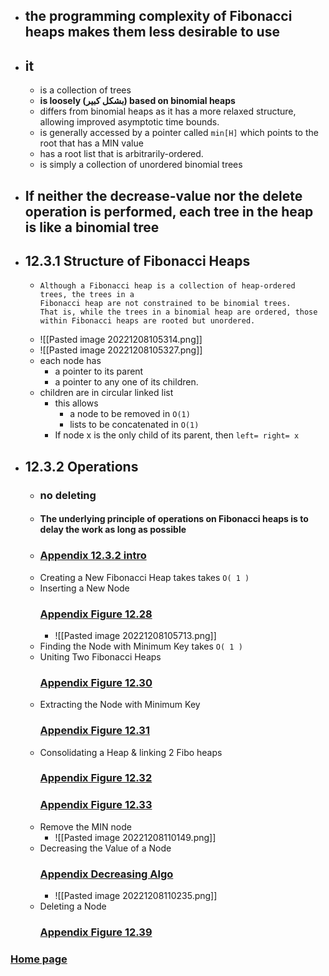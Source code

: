 - ## the programming complexity of Fibonacci heaps makes them less desirable to use
- ## it
	- is a collection of trees
	- **is loosely (بشكل كبير) based on binomial heaps**
	- differs from binomial heaps as it has a more relaxed structure, allowing improved asymptotic time bounds.
	- is generally accessed by a pointer called `min[H]` which points to the root that has a MIN value
	- has a root list that is arbitrarily-ordered.
	- is simply a collection of unordered binomial trees
- ## If neither the decrease-value nor the delete operation is performed, each tree in the heap is like a binomial tree
- ## 12.3.1 Structure of Fibonacci Heaps
	- 
		```text
		Although a Fibonacci heap is a collection of heap-ordered trees, the trees in a 
		Fibonacci heap are not constrained to be binomial trees. 
		That is, while the trees in a binomial heap are ordered, those within Fibonacci heaps are rooted but unordered.
		```
	- ![[Pasted image 20221208105314.png]]
	- ![[Pasted image 20221208105327.png]]
	- each node has
		- a pointer to its parent
		- a pointer to any one of its children.
	- children are in circular linked list
		- this allows
			- a node to be removed in `O(1)`
			- lists to be concatenated in `O(1)`
		- If node x is the only child of its parent, then `left= right= x`
- ## 12.3.2 Operations
	- ### no deleting
	- #### The underlying principle of operations on Fibonacci heaps is to delay the work as long as possible
	- ### [Appendix 12.3.2 intro](obsidian://open?vault=first%20vault&file=12.3.2%20intro)
	- Creating a New Fibonacci Heap takes takes `O( 1 )`
	- Inserting a New Node
		### [Appendix Figure 12.28](obsidian://open?vault=first%20vault&file=Figure%2012.28)
		- ![[Pasted image 20221208105713.png]]
	- Finding the Node with Minimum Key takes `O( 1 )`
	- Uniting Two Fibonacci Heaps
		### [Appendix Figure 12.30](obsidian://open?vault=first%20vault&file=Figure%2012.30)
	- Extracting the Node with Minimum Key
		### [Appendix Figure 12.31](obsidian://open?vault=first%20vault&file=Figure%2012.31)
	- Consolidating a Heap & linking 2 Fibo heaps
		### [Appendix Figure 12.32](obsidian://open?vault=first%20vault&file=Figure%2012.32)
		### [Appendix Figure 12.33](obsidian://open?vault=first%20vault&file=Figure%2012.33)
	- Remove the MIN node
		- ![[Pasted image 20221208110149.png]]
	- Decreasing the Value of a Node
		### [Appendix Decreasing Algo](obsidian://open?vault=first%20vault&file=Decreasing%20algo)
		- ![[Pasted image 20221208110235.png]]
	- Deleting a Node
		### [Appendix Figure 12.39](obsidian://open?vault=first%20vault&file=Figure%2012.39)
### [Home page](obsidian://open?vault=first%20vault&file=Heaps%20chapter12%2FHome%20page)

